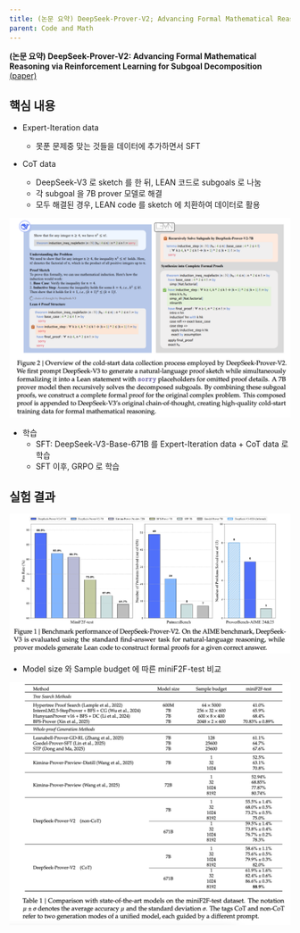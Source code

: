 ```yaml
---
title: (논문 요약) DeepSeek-Prover-V2; Advancing Formal Mathematical Reasoning via Reinforcement Learning for Subgoal Decomposition
parent: Code and Math
---
```


**(논문 요약) DeepSeek-Prover-V2: Advancing Formal Mathematical Reasoning via Reinforcement Learning for Subgoal Decomposition** [(paper)](https://arxiv.org/pdf/2504.21801)

## 핵심 내용
- Expert-Iteration data
   - 못푼 문제중 맞는 것들을 데이터에 추가하면서 SFT

- CoT data
   - DeepSeek-V3 로 sketch 를 한 뒤, LEAN 코드로 subgoals 로 나눔
   - 각 subgoal 을 7B prover 모델로 해결
   - 모두 해결된 경우, LEAN code 를 sketch 에 치환하여 데이터로 활용

<img src="/data/papers/deepseek-prover-v2/data.png" width="800" />

- 학습
   - SFT: DeepSeek-V3-Base-671B 를 Expert-Iteration data + CoT data 로 학습
   - SFT 이후, GRPO 로 학습 


## 실험 결과
<img src="/data/papers/deepseek-prover-v2/result.png" width="800" />

- Model size 와 Sample budget 에 따른 miniF2F-test 비교
<img src="/data/papers/deepseek-prover-v2/miniF2F.png" width="800" />